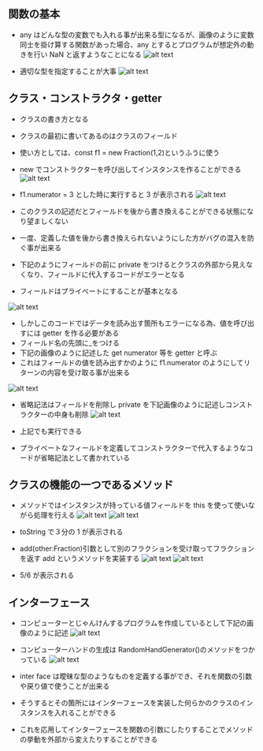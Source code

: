 ## 関数の基本

- any はどんな型の変数でも入れる事が出来る型になるが、画像のように変数同士を掛け算する関数があった場合、any とするとプログラムが想定外の動きを行い NaN と返すようなことになる
  ![alt text](image-7.png)

- 適切な型を指定することが大事
  ![alt text](image-8.png)

## クラス・コンストラクタ・getter

- クラスの書き方となる
- クラスの最初に書いてあるのはクラスのフィールド
- 使い方としては、const f1 = new Fraction(1,2)というふうに使う
- new でコンストラクターを呼び出してインスタンスを作ることができる
  ![alt text](image-9.png)

- f1.numerator = 3 とした時に実行すると 3 が表示される
  ![alt text](image-10.png)

- このクラスの記述だとフィールドを後から書き換えることができる状態になり望ましくない
- 一度、定義した値を後から書き換えられないようにした方がバグの混入を防ぐ事が出来る
- 下記のようにフィールドの前に private をつけるとクラスの外部から見えなくなり、フィールドに代入するコードがエラーとなる
- フィールドはプライベートにすることが基本となる

![alt text](image-11.png)

- しかしこのコードではデータを読み出す箇所もエラーになる為、値を呼び出すには getter を作る必要がある
- フィールド名の先頭に\_をつける
- 下記の画像のように記述した get numerator 等を getter と呼ぶ
- これはフィールドの値を読み出すかのように f1.numerator のようにしてリターンの内容を受け取る事が出来る

![alt text](image-12.png)

- 省略記法はフィールドを削除し private を下記画像のように記述しコンストラクターの中身も削除
  ![alt text](image-13.png)

- 上記でも実行できる
- プライベートなフィールドを定義してコンストラクターで代入するようなコードが省略記法として書かれている

## クラスの機能の一つであるメソッド

- メソッドではインスタンスが持っている値フィールドを this を使って使いながら処理を行える
  ![alt text](image-14.png)
  ![alt text](image-15.png)
- toString で３分の 1 が表示される

- add(other:Fraction)引数として別のフラクションを受け取ってフラクションを返す add というメソッドを実装する
  ![alt text](image-16.png)
  ![alt text](image-17.png)

- 5/6 が表示される

## インターフェース

- コンピューターとじゃんけんするプログラムを作成しているとして下記の画像のように記述
  ![alt text](image-18.png)
- コンピューターハンドの生成は RandomHandGenerator()のメソッドをつかっている
  ![alt text](image-19.png)

- inter face は曖昧な型のようなものを定義する事ができ、それを関数の引数や戻り値で使うことが出来る
- そうするとその箇所にはインターフェースを実装した何らかのクラスのインスタンスを入れることができる
- これを応用してインターフェースを関数の引数にしたりすることでメソッドの挙動を外部から変えたりすることができる
